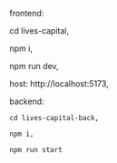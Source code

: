 frontend:

  cd lives-capital,

  npm i,
  
  npm run dev,

  host: http://localhost:5173,

  backend: 
  
    cd lives-capital-back,
    
    npm i,
    
    npm run start

  
